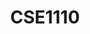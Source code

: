 ---
layout: post
inst: TU Delft
title: CSE1110
name: Software Quality and Testing
topic: Security Testing - Checking for what shouldn't happen
slides: SAST-website.pdf
transcript: https://github.com/azqanadeem/azqanadeem.github.io/blob/master/assets/transcripts/sqt/security-testing.md
years: 2019 - 2022
csls: 'true'
---